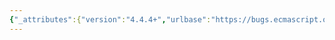 ```yaml
---
{"_attributes":{"version":"4.4.4+","urlbase":"https://bugs.ecmascript.org/","maintainer":"dherman@mozilla.com"},"bug":{"bug_id":2317,"creation_ts":"2013-11-18 04:34:00 -0800","short_desc":"20.2.2.17 Math.hypot: \"underlow\"","delta_ts":"2014-05-14 16:00:56 -0700","product":"Draft for 6th Edition","component":"editorial issue","version":"Rev 21: November 8, 2013 Draft","rep_platform":"All","op_sys":"All","bug_status":"RESOLVED","resolution":"FIXED","priority":"Normal","bug_severity":"normal","everconfirmed":true,"reporter":{"uid":"claude.pache","name":"Claude Pache"},"assigned_to":{"uid":"allen","name":"Allen Wirfs-Brock"},"long_desc":{"commentid":6835,"comment_count":0,"who":{"uid":"claude.pache","name":"Claude Pache"},"bug_when":"2013-11-18 04:34:01 -0800","thetext":"20.2.2.17 Math.hypot(), antepenultimate bullet:\n\n\"The implementation must avoid underlow\"\n\nChange \"underlow\" to \"underflow\"."}}}
---
```

